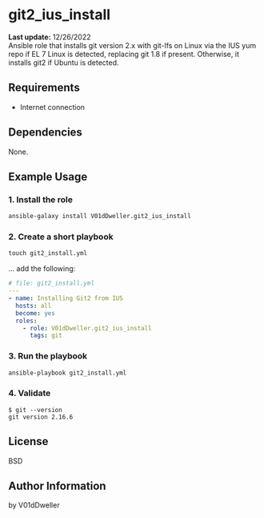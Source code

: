 # git2_ius_install

**Last update:** 12/26/2022<br>
Ansible role that installs git version 2.x with git-lfs on Linux via the
IUS yum repo if EL 7 Linux is detected, replacing git 1.8 if present.
Otherwise, it installs git2 if Ubuntu is detected.

## Requirements

* Internet connection

## Dependencies

None.

## Example Usage

### 1. Install the role

```cmd
ansible-galaxy install V01dDweller.git2_ius_install
```

### 2. Create a short playbook

```cmd
touch git2_install.yml
```

... add the following:

```yaml
# file: git2_install.yml
---
- name: Installing Git2 from IUS
  hosts: all
  become: yes
  roles:
    - role: V01dDweller.git2_ius_install
      tags: git
```

### 3. Run the playbook

```cmd
ansible-playbook git2_install.yml
```

### 4. Validate

```
$ git --version
git version 2.16.6
```

## License

BSD

## Author Information

by V01dDweller

